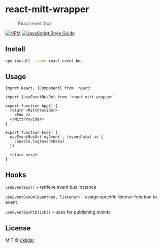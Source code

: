 # react-mitt-wrapper

> React event bus

[![NPM](https://img.shields.io/npm/v/react-event-bus.svg)](https://www.npmjs.com/package/-event-bus) [![JavaScript Style Guide](https://img.shields.io/badge/code_style-standard-brightgreen.svg)](https://standardjs.com)

## Install

```bash
npm install --save react-event-bus
```

## Usage

```tsx
import React, {Component} from 'react'

import {useEventBusOn} from 'react-mitt-wrapper'

export function App() {
  return <MittProvider>
    <Foo />
  </MittProvider>
}

export function Foo() {
  useEventBusOn('myEvent', (eventData) => {
    console.log(eventData)
  })

  return <></>
}
```

## Hooks
`useEventBus()` – retrieve event bus instance

`useEventBusOn(eventKey, listener)` – assign specific listener function to event

`useEventBusPiblish()` – uses for publishing events

## License

MIT © [dkildar](https://github.com/dkildar)
